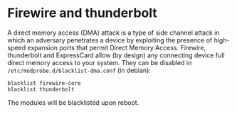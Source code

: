 # Firewire and thunderbolt

A direct memory access (DMA) attack is a type of side channel attack in which an adversary penetrates a device by 
exploiting the presence of high-speed expansion ports that permit Direct Memory Access. Firewire, thunderbolt and 
ExpressCard allow (by design) any connecting device full direct memory access to your system. They can be disabled 
in `/etc/modprobe.d/blacklist-dma.conf` (in debian):

    blacklist firewire-core
    blacklist thunderbolt

The modules will be blacklisted upon reboot.

